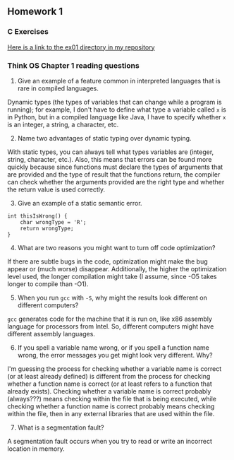 ## Homework 1

### C Exercises

[Here is a link to the ex01 directory in my repository](https://github.com/YehEmily/ExercisesInC/tree/master/exercises/ex01)

### Think OS Chapter 1 reading questions

1) Give an example of a feature common in interpreted languages that is rare in compiled languages.

Dynamic types (the types of variables that can change while a program is running); for example, I don't have to define what type a variable called `x` is in Python, but in a compiled language like Java, I have to specify whether `x` is an integer, a string, a character, etc.

2) Name two advantages of static typing over dynamic typing.

With static types, you can always tell what types variables are (integer, string, character, etc.). Also, this means that errors can be found more quickly because since functions must declare the types of arguments that are provided and the type of result that the functions return, the compiler can check whether the arguments provided are the right type and whether the return value is used correctly.

3) Give an example of a static semantic error.

```
int thisIsWrong() {
    char wrongType = 'R';
    return wrongType;
}
```

4) What are two reasons you might want to turn off code optimization?

If there are subtle bugs in the code, optimization might make the bug appear or (much worse) disappear. Additionally, the higher the optimization level used, the longer compilation might take (I assume, since -O5 takes longer to compile than -O1).

5) When you run `gcc` with `-S`, why might the results look different on different computers?

`gcc` generates code for the machine that it is run on, like x86 assembly language for processors from Intel. So, different computers might have different assembly languages.

6) If you spell a variable name wrong, or if you spell a function name wrong, the error messages 
you get might look very different.  Why?

I'm guessing the process for checking whether a variable name is correct (or at least already defined) is different from the process for checking whether a function name is correct (or at least refers to a function that already exists). Checking whether a variable name is correct probably (always???) means checking within the file that is being executed, while checking whether a function name is correct probably means checking within the file, then in any external libraries that are used within the file.

7) What is a segmentation fault?

A segmentation fault occurs when you try to read or write an incorrect location in memory.
